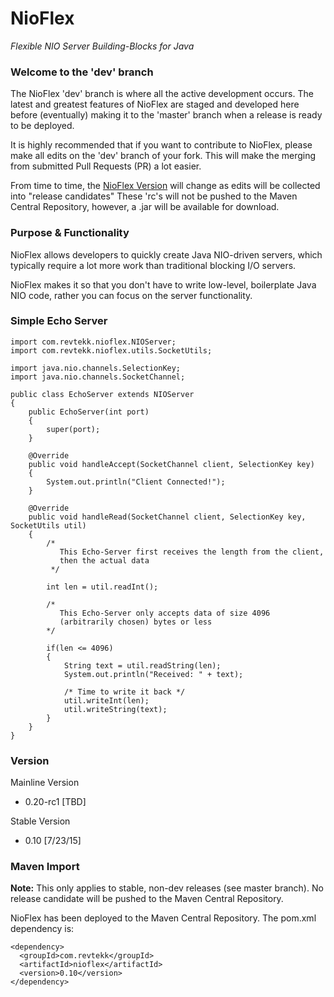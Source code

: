 # NioFlex
*Flexible NIO Server Building-Blocks for Java*

### Welcome to the 'dev' branch

The NioFlex 'dev' branch is where all the active development occurs. The latest and greatest
features of NioFlex are staged and developed here before (eventually) making it to the 'master' branch
when a release is ready to be deployed. 

It is highly recommended that if you want to contribute to NioFlex, please make all edits on the 'dev'
branch of your fork. This will make the merging from submitted Pull Requests (PR) a lot easier. 

From time to time, the [NioFlex Version](#version) will change as edits will be collected into "release candidates"
These 'rc's will not be pushed to the Maven Central Repository, however, a .jar will be available for download.

### Purpose & Functionality

NioFlex allows developers to quickly create Java NIO-driven servers, which typically
require a lot more work than traditional blocking I/O servers.

NioFlex makes it so that you don't have to write low-level, boilerplate Java NIO code,
rather you can focus on the server functionality.

### Simple Echo Server

```
import com.revtekk.nioflex.NIOServer;
import com.revtekk.nioflex.utils.SocketUtils;

import java.nio.channels.SelectionKey;
import java.nio.channels.SocketChannel;

public class EchoServer extends NIOServer
{
    public EchoServer(int port)
    {
        super(port);
    }
    
    @Override
    public void handleAccept(SocketChannel client, SelectionKey key)
    {
        System.out.println("Client Connected!");
    }
    
    @Override
    public void handleRead(SocketChannel client, SelectionKey key, SocketUtils util)
    {
        /*
           This Echo-Server first receives the length from the client,
           then the actual data
         */

        int len = util.readInt();
        
        /* 
           This Echo-Server only accepts data of size 4096 
           (arbitrarily chosen) bytes or less
        */
        
        if(len <= 4096)
        {
            String text = util.readString(len);
            System.out.println("Received: " + text);
            
            /* Time to write it back */
            util.writeInt(len);
            util.writeString(text);
        }
    }
}
```


### Version

Mainline Version

* 0.20-rc1      [TBD]

Stable Version

* 0.10          [7/23/15]

### Maven Import

**Note:** This only applies to stable, non-dev releases (see master branch). No release candidate will
be pushed to the Maven Central Repository. 

NioFlex has been deployed to the Maven Central Repository. The pom.xml
dependency is:

```
<dependency>
  <groupId>com.revtekk</groupId>
  <artifactId>nioflex</artifactId>
  <version>0.10</version>
</dependency>
```
